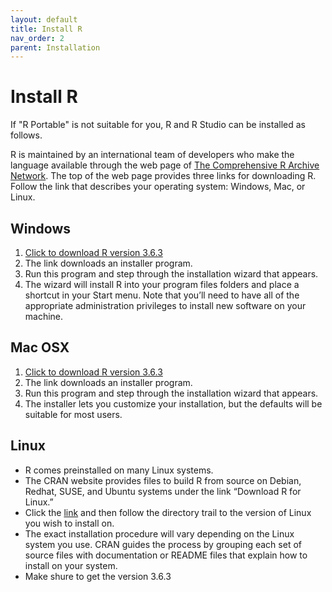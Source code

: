 ```yaml
---
layout: default
title: Install R
nav_order: 2
parent: Installation
---
```


# Install R
If "R Portable" is not suitable for you, R and R Studio can be installed as follows.

R is maintained by an international team of developers who make the language available through the web page of [The Comprehensive R Archive Network](http://cran.r-project.org/).
The top of the web page provides three links for downloading R. Follow the link that describes your operating system: Windows, Mac, or Linux.

## Windows
1. <a href="https://cran.r-project.org/bin/windows/base/old/3.6.3/R-3.6.3-win.exe" download>Click to download R version 3.6.3</a>
1. The link downloads an installer program.
1. Run this program and step through the installation wizard that appears.
1. The wizard will install R into your program files folders and place a shortcut in your Start menu. Note that you’ll need to have all of the appropriate administration privileges to install new software on your machine.

## Mac OSX
1. <a href="https://cran.r-project.org/bin/macosx/R-4.0.2.pkg" download>Click to download R version 3.6.3</a>
1. The link downloads an installer program.
1. Run this program and step through the installation wizard that appears.
1. The installer lets you customize your installation, but the defaults will be suitable for most users.

## Linux
- R comes preinstalled on many Linux systems.
- The CRAN website provides files to build R from source on Debian, Redhat, SUSE, and Ubuntu systems under the link “Download R for Linux.”
- Click the [link](https://cran.r-project.org/bin/linux/) and then follow the directory trail to the version of Linux you wish to install on.
- The exact installation procedure will vary depending on the Linux system you use. CRAN guides the process by grouping each set of source files with documentation or README files that explain how to install on your system.
- Make shure to get the version 3.6.3
